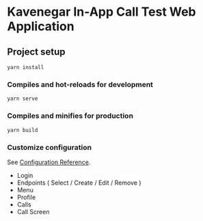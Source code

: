 # Kavenegar In-App Call Test Web Application

## Project setup
```
yarn install
```

### Compiles and hot-reloads for development
```
yarn serve
```

### Compiles and minifies for production
```
yarn build
```

### Customize configuration
See [Configuration Reference](https://cli.vuejs.org/config/).



- Login
- Endpoints ( Select / Create / Edit / Remove )
- Menu
- Profile
- Calls
- Call Screen